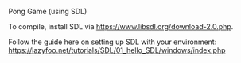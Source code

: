 Pong Game (using SDL)

To compile, install SDL via https://www.libsdl.org/download-2.0.php.

Follow the guide here on setting up SDL with your environment: https://lazyfoo.net/tutorials/SDL/01_hello_SDL/windows/index.php
